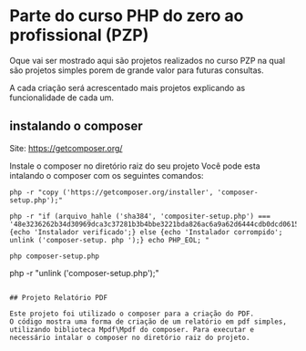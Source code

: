 # Parte do curso PHP do zero ao profissional (PZP)

Oque vai ser mostrado aqui são projetos realizados no curso PZP
na qual são projetos simples porem de grande valor para futuras consultas.

A cada criação será acrescentado mais projetos explicando as funcionalidade de cada um.      

## instalando o composer

Site: https://getcomposer.org/

Instale o composer no diretório raiz do seu projeto
Você pode esta intalando o composer com os seguintes comandos:

```
php -r "copy ('https://getcomposer.org/installer', 'composer-setup.php');"
```
```
php -r "if (arquivo_hahle ('sha384', 'compositer-setup.php') === '48e3236262b34d30969dca3c37281b3b4bbe3221bda826ac6a9a62d6444cdb0dcd0615698a5cbe587c3f0fe57a54d8f5') {echo 'Instalador verificado';} else {echo 'Instalador corrompido'; unlink ('composer-setup. php ');} echo PHP_EOL; "
```
```
php composer-setup.php
```
php -r "unlink ('composer-setup.php');"
```

## Projeto Relatório PDF

Este projeto foi utilizado o composer para a criação do PDF.
O código mostra uma forma de criação de um relatório em pdf simples, utilizando biblioteca Mpdf\Mpdf do composer. Para executar e necessário intalar o composer no diretório raiz do projeto.

